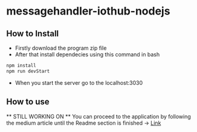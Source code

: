 # messagehandler-iothub-nodejs

## How to Install

- Firstly download the program zip file
- After that install dependecies using this command in bash

```bash
npm install
npm run devStart
 ```
  - When you start the server go to the localhost:3030
  
 ## How to use
 
** STILL WORKING ON **
You can proceed to the application by following the medium article until the Readme section is finished ->
<a href=" https://medium.com/@erhan_namli/control-your-raspberry-pi-remotely-over-the-internet-using-microsoft-azure-services-part-2-fa64a40bfd85
">Link</a>
